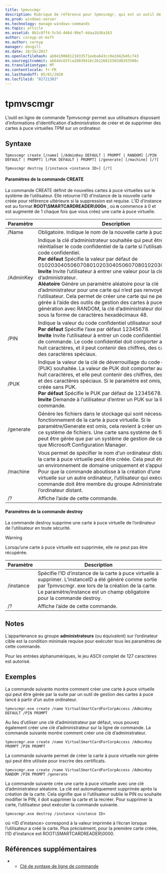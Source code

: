 ```yaml
---
title: tpmvscmgr
description: Rubrique de référence pour tpmvscmgr, qui est un outil de ligne de commande qui permet aux utilisateurs disposant d’informations d’identification d’administration de créer et de supprimer des cartes à puce virtuelles TPM sur un ordinateur.
ms.prod: windows-server
ms.technology: manage-windows-commands
ms.topic: article
ms.assetid: 8b2c8ff4-5c5d-446d-99e7-4daa1b36a163
author: coreyp-at-msft
ms.author: coreyp
manager: dongill
ms.date: 10/16/2017
ms.openlocfilehash: ab0419060121033571eeba643cc0e2d42b45c743
ms.sourcegitcommit: ab64dc83fca28039416c26226815502d0193500c
ms.translationtype: MT
ms.contentlocale: fr-FR
ms.lasthandoff: 05/01/2020
ms.locfileid: "82721303"
---
```

# <a name="tpmvscmgr"></a>tpmvscmgr

L’outil en ligne de commande Tpmvscmgr permet aux utilisateurs disposant d’informations d’identification d’administration de créer et de supprimer des cartes à puce virtuelles TPM sur un ordinateur.

## <a name="syntax"></a>Syntaxe

```
Tpmvscmgr create [/name] [/AdminKey DEFAULT | PROMPT | RANDOM] [/PIN DEFAULT | PROMPT] [/PUK DEFAULT | PROMPT] [/generate] [/machine] [/?]
```
```
Tpmvscmgr destroy [/instance <instance ID>] [/?]
```

#### <a name="parameters-for-create-command"></a>Paramètres de la commande CREATE

La commande CREATE définit de nouvelles cartes à puce virtuelles sur le système de l’utilisateur. Elle retourne l’ID d’instance de la nouvelle carte créée pour référence ultérieure si la suppression est requise. L’ID d’instance est au format **ROOT\SMARTCARDREADER\000n** , où **n** commence à 0 et est augmenté de 1 chaque fois que vous créez une carte à puce virtuelle.

|Paramètre|Description|
|---------|-----------|
|/Name|Obligatoire. Indique le nom de la nouvelle carte à puce virtuelle.|
|/AdminKey|Indique la clé d’administrateur souhaitée qui peut être utilisée pour réinitialiser le code confidentiel de la carte si l’utilisateur oublie le code confidentiel.</br>**Par défaut** Spécifie la valeur par défaut de 010203040506070801020304050607080102030405060708.</br>**Invite** Invite l’utilisateur à entrer une valeur pour la clé d’administrateur.</br>**Aléatoire** Génère un paramètre aléatoire pour la clé d’administrateur pour une carte qui n’est pas renvoyée à l’utilisateur. Cela permet de créer une carte qui ne peut pas être gérée à l’aide des outils de gestion des cartes à puce. En cas de génération avec RANDOM, la clé d’administrateur doit être entrée sous la forme de caractères hexadécimaux 48.|
|/PIN|Indique la valeur du code confidentiel utilisateur souhaité.</br>**Par défaut** Spécifie l’axe par défaut 12345678.</br>**Invite** Invite l’utilisateur à entrer un code confidentiel sur la ligne de commande. Le code confidentiel doit comporter au minimum huit caractères, et il peut contenir des chiffres, des caractères et des caractères spéciaux.|
|/PUK|Indique la valeur de la clé de déverrouillage du code confidentiel (PUK) souhaitée. La valeur de PUK doit comporter au minimum huit caractères, et elle peut contenir des chiffres, des caractères et des caractères spéciaux. Si le paramètre est omis, la carte est créée sans PUK.</br>**Par défaut** Spécifie le PUK par défaut de 12345678.</br>**Invite** Demande à l’utilisateur d’entrer un PUK sur la ligne de commande.|
|/generate|Génère les fichiers dans le stockage qui sont nécessaires au fonctionnement de la carte à puce virtuelle. Si le paramètre/Generate est omis, cela revient à créer une carte sans ce système de fichiers. Une carte sans système de fichiers ne peut être gérée que par un système de gestion de carte à puce, tel que Microsoft Configuration Manager.|
|/machine|Vous permet de spécifier le nom d’un ordinateur distant sur lequel la carte à puce virtuelle peut être créée. Cela peut être utilisé dans un environnement de domaine uniquement et s’appuie sur DCOM. Pour que la commande aboutisse à la création d’une carte à puce virtuelle sur un autre ordinateur, l’utilisateur qui exécute cette commande doit être membre du groupe Administrateurs local sur l’ordinateur distant.|
|/?|Affiche l’aide de cette commande.|

#### <a name="parameters-for-destroy-command"></a>Paramètres de la commande destroy

La commande destroy supprime une carte à puce virtuelle de l’ordinateur de l’utilisateur en toute sécurité.

> [!WARNING]
> Lorsqu’une carte à puce virtuelle est supprimée, elle ne peut pas être récupérée.

|Paramètre|Description|
|---------|-----------|
|/instance|Spécifie l’ID d’instance de la carte à puce virtuelle à supprimer. L’instanceID a été généré comme sortie par Tpmvscmgr. exe lors de la création de la carte. Le paramètre/instance est un champ obligatoire pour la commande destroy.|
|/?|Affiche l’aide de cette commande.|

## <a name="remarks"></a>Notes 

L’appartenance au groupe **administrateurs** (ou équivalent) sur l’ordinateur cible est la condition minimale requise pour exécuter tous les paramètres de cette commande.

Pour les entrées alphanumériques, le jeu ASCII complet de 127 caractères est autorisé.

## <a name="examples"></a>Exemples

La commande suivante montre comment créer une carte à puce virtuelle qui peut être gérée par la suite par un outil de gestion des cartes à puce lancé à partir d’un autre ordinateur.
```
tpmvscmgr.exe create /name VirtualSmartCardForCorpAccess /AdminKey DEFAULT /PIN PROMPT
```
Au lieu d’utiliser une clé d’administrateur par défaut, vous pouvez également créer une clé d’administrateur sur la ligne de commande. La commande suivante montre comment créer une clé d’administrateur.
```
tpmvscmgr.exe create /name VirtualSmartCardForCorpAccess /AdminKey PROMPT /PIN PROMPT
```
La commande suivante permet de créer la carte à puce virtuelle non gérée qui peut être utilisée pour inscrire des certificats.
```
tpmvscmgr.exe create /name VirtualSmartCardForCorpAccess /AdminKey RANDOM /PIN PROMPT /generate
```
La commande suivante crée une carte à puce virtuelle avec une clé d’administrateur aléatoire. La clé est automatiquement supprimée après la création de la carte. Cela signifie que si l’utilisateur oublie le PIN ou souhaite modifier le PIN, il doit supprimer la carte et la recréer. Pour supprimer la carte, l’utilisateur peut exécuter la commande suivante.
```
tpmvscmgr.exe destroy /instance <instance ID> 
```
où \<ID d’instance> correspond à la valeur imprimée à l’écran lorsque l’utilisateur a créé la carte. Plus précisément, pour la première carte créée, l’ID d’instance est ROOT\SMARTCARDREADER\0000.

## <a name="additional-references"></a>Références supplémentaires

-   - [Clé de syntaxe de ligne de commande](command-line-syntax-key.md)